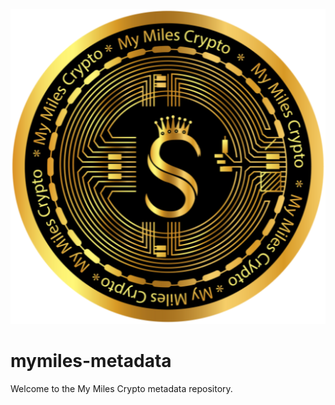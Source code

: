 ![My Miles Crypto Logo](assets/logo.png)
# mymiles-metadata

Welcome to the My Miles Crypto metadata repository.
